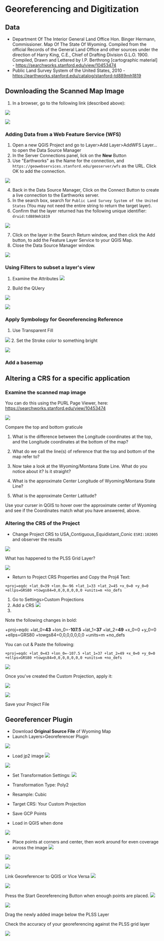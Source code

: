 # Georeferencing and Digitization

## Data
* Department Of The Interior General Land Office Hon. Binger Hermann, Commissioner. Map Of The State Of Wyoming. Compiled from the official Records of the General Land Office and other sources under the direction of Harry King, C.E., Chief of Drafting Division G.L.O. 1900. Compiled, Drawn and Lettered by I.P. Berthrong [cartographic material] - https://searchworks.stanford.edu/view/10453474
* Public Land Survey System of the United States, 2010 - https://earthworks.stanford.edu/catalog/stanford-td889mh1819

## Downloading the Scanned Map Image

1. In a browser, go to the following link (described above):

![](images/GeoreferencingImages-a3388300.png)

![](images/GeoreferencingImages-770e751a.png)

### Adding Data from a Web Feature Service (WFS)

1. Open a new QGIS Project and go to Layer>Add Layer>AddWFS Layer... to open the Data Source Manager
2. In the Server Connections panel, lick on the **New** Button
3. Use "Earthworks" as the Name for the connection, and `https://geowebservices.stanford.edu/geoserver/wfs` as the URL. Click OK to add the connection.

![](images/GeoreferencingImages-4f1ac719.png)

4. Back in the Data Source Manager, Click on the Connect Button to create a live connection to the Earthworks server.
5. In the search box, search for `Public Land Survey System of the United States` (You may not need the entire string to return the target layer).
6. Confirm that the layer returned has the following unique identifier: `druid:td889mh1819`


![](images/GeoreferencingImages-079634f3.png)

7. Click on the layer in the Search Return window, and then click the Add button, to add the Feature Layer Service to your QGIS Map.
8. Close the Data Source Manager window.

![](images/GeoreferencingImages-822b51ff.png)







### Using Filters to subset a layer's view

1. Examine the Attributes
![](images/GeoreferencingImages-b52fe42c.png)

2. Build the QUery

![](images/GeoreferencingImages-3a2041a1.png)

![](images/GeoreferencingImages-7faad8b8.png)



### Apply Symbology for Georeferencing Reference

1. Use Transparent Fill  


![](images/GeoreferencingImages-5fb490c5.png)
2. Set the Stroke color to something bright  

![](images/GeoreferencingImages-f56493cb.png)
### Add a basemap


## Altering a CRS for a specific application

### Examine the scanned map image

You can do this using the PURL Page Viewer, here: https://searchworks.stanford.edu/view/10453474

![](images/GeoreferencingImages-e200422a.png)

Compare the top and bottom graticule

1. What is the difference between the Longitude coordinates at the top, and the Longitude coordinates at the bottom of the map?

2. What do we call the line(s) of reference that the top and bottom of the map refer to?

3. Now take a look at the Wyoming/Montana State Line. What do you notice about it? Is it straight?

4. What is the approximate Center Longitude of Wyoming/Montana State Line?

5. What is the approximate Center Latitude?

Use your curser in QGIS to hover over the approximate center of Wyoming and see if the Coordinates match what you have answered, above.

### Altering the CRS of the Project

* Change Project CRS to USA_Contiguous_Equidistant_Conic `ESRI:102005` and observer the results

![](images/GeoreferencingImages-710d8abe.png)

What has happened to the PLSS Grid Layer?

![](images/GeoreferencingImages-a5dae868.png)

* Return to Project CRS Properties and Copy the Proj4 Text:

`+proj=eqdc +lat_0=39 +lon_0=-96 +lat_1=33 +lat_2=45 +x_0=0 +y_0=0 +ellps=GRS80 +towgs84=0,0,0,0,0,0,0 +units=m +no_defs`

1. Go to Settings>Custom Projections
2. Add a CRS ![](images/GeoreferencingImages-af1d2c6d.png)
3.
Note the following changes in bold:

+proj=eqdc +lat_0=**43** +lon_0=-**107.5** +lat_1=**37** +lat_2=**49** +x_0=0 +y_0=0 +ellps=GRS80 +towgs84=0,0,0,0,0,0,0 +units=m +no_defs

You can cut & Paste the following:

`+proj=eqdc +lat_0=43 +lon_0=-107.5 +lat_1=37 +lat_2=49 +x_0=0 +y_0=0 +ellps=GRS80 +towgs84=0,0,0,0,0,0,0 +units=m +no_defs`

![](images/GeoreferencingImages-f22eab0f.png)

Once you've created the Custom Projection, apply it:

![](images/GeoreferencingImages-600c37b6.png)

![](images/GeoreferencingImages-ef467f86.png)



Save your Project File

## Georeferencer Plugin

* Download **Original Source File** of Wyoming Map
* Launch Layers>Georeferencer Plugin

![](images/GeoreferencingImages-cddb9aa8.png)

* Load jp2 image ![](images/GeoreferencingImages-bea03193.png)


![](images/GeoreferencingImages-59d5a890.png)

* Set Transformation Settings: ![](images/GeoreferencingImages-21191db7.png)


 * 	Transformation Type: Poly2
 *  Resample: Cubic
 *  Target CRS: Your Custom Projection
 *  Save GCP Points
 *  Load in QGIS when done

![](images/GeoreferencingImages-600d9b86.png)


* Place points at corners and center, then work around for even coverage across the image ![](images/GeoreferencingImages-81727f78.png)

![](images/GeoreferencingImages-0fac269d.png)

![](images/GeoreferencingImages-54b2173e.png)

Link Georeferencer to QGIS or Vice Versa ![](images/GeoreferencingImages-d07410f9.png)

![](images/GeoreferencingImages-0dae9f4b.png)



Press the Start Georeferencing Button when enough points are placed. ![](images/GeoreferencingImages-01c707a8.png)

![](images/GeoreferencingImages-500242e1.png)

Drag the newly added image below the PLSS Layer

Check the accuracy of your georeferencing against the PLSS grid layer

![](images/GeoreferencingImages-e7488dd4.png)
